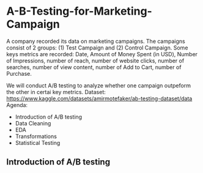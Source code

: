 # A-B-Testing-for-Marketing-Campaign

A company recorded its data on marketing campaigns. The campaigns consist of 2 groups: (1) Test Campaign and (2) Control Campaign. Some keys metrics are recorded: Date, Amount of Money Spent (in USD), Number of Impressions, number of reach, number of website clicks, number of searches, number of view content, number of Add to Cart, number of Purchase.

We will conduct A/B testing to analyze whether one campaign outpeform the other in certai key metrics.
Dataset: https://www.kaggle.com/datasets/amirmotefaker/ab-testing-dataset/data
Agenda:
- Introduction of A/B testing
- Data Cleaning
- EDA
- Transformations
- Statistical Testing


## Introduction of A/B testing

